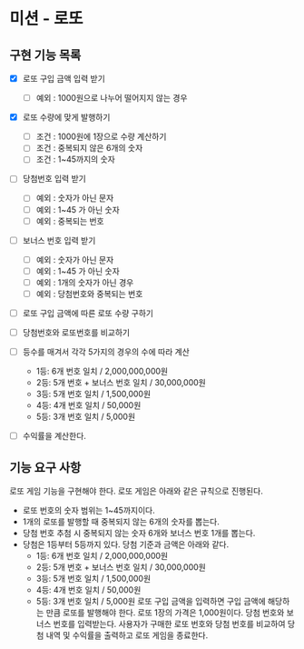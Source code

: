 # 미션 - 로또

## 구현 기능 목록

- [x] 로또 구입 금액 입력 받기
  - [ ] 예외 : 1000원으로 나누어 떨어지지 않는 경우

- [x] 로또 수량에 맞게 발행하기
  - [ ] 조건 : 1000원에 1장으로 수량 계산하기
  - [ ] 조건 : 중복되지 않은 6개의 숫자
  - [ ] 조건 : 1~45까지의 숫자

- [ ] 당첨번호 입력 받기
  - [ ] 예외 : 숫자가 아닌 문자
  - [ ] 예외 : 1~45 가 아닌 숫자
  - [ ] 예외 : 중복되는 번호

- [ ] 보너스 번호 입력 받기
  - [ ] 예외 : 숫자가 아닌 문자
  - [ ] 예외 : 1~45 가 아닌 숫자
  - [ ] 예외 : 1개의 숫자가 아닌 경우
  - [ ] 예외 : 당첨번호와 중복되는 번호

- [ ] 로또 구입 금액에 따른 로또 수량 구하기

- [ ] 당첨번호와 로또번호를 비교하기

- [ ] 등수를 매겨서 각각 5가지의 경우의 수에 따라 계산
    - 1등: 6개 번호 일치 / 2,000,000,000원
    - 2등: 5개 번호 + 보너스 번호 일치 / 30,000,000원
    - 3등: 5개 번호 일치 / 1,500,000원
    - 4등: 4개 번호 일치 / 50,000원
    - 5등: 3개 번호 일치 / 5,000원

- [ ] 수익률을 계산한다. 




## 기능 요구 사항

로또 게임 기능을 구현해야 한다. 로또 게임은 아래와 같은 규칙으로 진행된다.

- 로또 번호의 숫자 범위는 1~45까지이다.
- 1개의 로또를 발행할 때 중복되지 않는 6개의 숫자를 뽑는다.
- 당첨 번호 추첨 시 중복되지 않는 숫자 6개와 보너스 번호 1개를 뽑는다.
- 당첨은 1등부터 5등까지 있다. 당첨 기준과 금액은 아래와 같다.
    - 1등: 6개 번호 일치 / 2,000,000,000원
    - 2등: 5개 번호 + 보너스 번호 일치 / 30,000,000원
    - 3등: 5개 번호 일치 / 1,500,000원
    - 4등: 4개 번호 일치 / 50,000원
    - 5등: 3개 번호 일치 / 5,000원
      로또 구입 금액을 입력하면 구입 금액에 해당하는 만큼 로또를 발행해야 한다.
      로또 1장의 가격은 1,000원이다.
      당첨 번호와 보너스 번호를 입력받는다.
      사용자가 구매한 로또 번호와 당첨 번호를 비교하여 당첨 내역 및 수익률을 출력하고 로또 게임을 종료한다.


